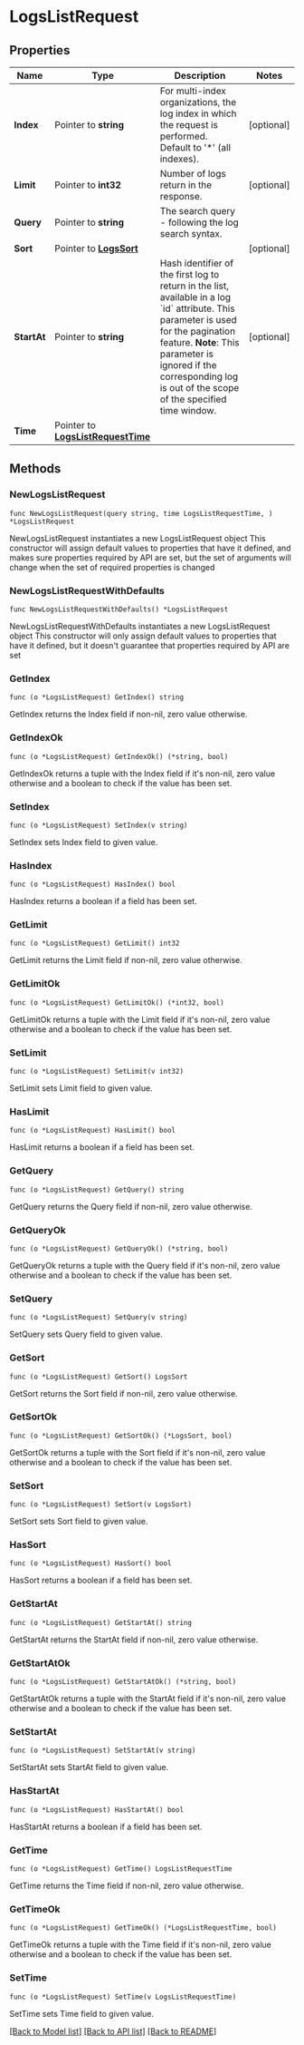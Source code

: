# LogsListRequest

## Properties

Name | Type | Description | Notes
------------ | ------------- | ------------- | -------------
**Index** | Pointer to **string** | For multi-index organizations, the log index in which the request is performed. Default to &#39;*&#39; (all indexes). | [optional] 
**Limit** | Pointer to **int32** | Number of logs return in the response. | [optional] 
**Query** | Pointer to **string** | The search query - following the log search syntax. | 
**Sort** | Pointer to [**LogsSort**](LogsSort.md) |  | [optional] 
**StartAt** | Pointer to **string** | Hash identifier of the first log to return in the list, available in a log &#x60;id&#x60; attribute. This parameter is used for the pagination feature.  **Note**: This parameter is ignored if the corresponding log is out of the scope of the specified time window. | [optional] 
**Time** | Pointer to [**LogsListRequestTime**](LogsListRequest_time.md) |  | 

## Methods

### NewLogsListRequest

`func NewLogsListRequest(query string, time LogsListRequestTime, ) *LogsListRequest`

NewLogsListRequest instantiates a new LogsListRequest object
This constructor will assign default values to properties that have it defined,
and makes sure properties required by API are set, but the set of arguments
will change when the set of required properties is changed

### NewLogsListRequestWithDefaults

`func NewLogsListRequestWithDefaults() *LogsListRequest`

NewLogsListRequestWithDefaults instantiates a new LogsListRequest object
This constructor will only assign default values to properties that have it defined,
but it doesn't guarantee that properties required by API are set

### GetIndex

`func (o *LogsListRequest) GetIndex() string`

GetIndex returns the Index field if non-nil, zero value otherwise.

### GetIndexOk

`func (o *LogsListRequest) GetIndexOk() (*string, bool)`

GetIndexOk returns a tuple with the Index field if it's non-nil, zero value otherwise
and a boolean to check if the value has been set.

### SetIndex

`func (o *LogsListRequest) SetIndex(v string)`

SetIndex sets Index field to given value.

### HasIndex

`func (o *LogsListRequest) HasIndex() bool`

HasIndex returns a boolean if a field has been set.

### GetLimit

`func (o *LogsListRequest) GetLimit() int32`

GetLimit returns the Limit field if non-nil, zero value otherwise.

### GetLimitOk

`func (o *LogsListRequest) GetLimitOk() (*int32, bool)`

GetLimitOk returns a tuple with the Limit field if it's non-nil, zero value otherwise
and a boolean to check if the value has been set.

### SetLimit

`func (o *LogsListRequest) SetLimit(v int32)`

SetLimit sets Limit field to given value.

### HasLimit

`func (o *LogsListRequest) HasLimit() bool`

HasLimit returns a boolean if a field has been set.

### GetQuery

`func (o *LogsListRequest) GetQuery() string`

GetQuery returns the Query field if non-nil, zero value otherwise.

### GetQueryOk

`func (o *LogsListRequest) GetQueryOk() (*string, bool)`

GetQueryOk returns a tuple with the Query field if it's non-nil, zero value otherwise
and a boolean to check if the value has been set.

### SetQuery

`func (o *LogsListRequest) SetQuery(v string)`

SetQuery sets Query field to given value.


### GetSort

`func (o *LogsListRequest) GetSort() LogsSort`

GetSort returns the Sort field if non-nil, zero value otherwise.

### GetSortOk

`func (o *LogsListRequest) GetSortOk() (*LogsSort, bool)`

GetSortOk returns a tuple with the Sort field if it's non-nil, zero value otherwise
and a boolean to check if the value has been set.

### SetSort

`func (o *LogsListRequest) SetSort(v LogsSort)`

SetSort sets Sort field to given value.

### HasSort

`func (o *LogsListRequest) HasSort() bool`

HasSort returns a boolean if a field has been set.

### GetStartAt

`func (o *LogsListRequest) GetStartAt() string`

GetStartAt returns the StartAt field if non-nil, zero value otherwise.

### GetStartAtOk

`func (o *LogsListRequest) GetStartAtOk() (*string, bool)`

GetStartAtOk returns a tuple with the StartAt field if it's non-nil, zero value otherwise
and a boolean to check if the value has been set.

### SetStartAt

`func (o *LogsListRequest) SetStartAt(v string)`

SetStartAt sets StartAt field to given value.

### HasStartAt

`func (o *LogsListRequest) HasStartAt() bool`

HasStartAt returns a boolean if a field has been set.

### GetTime

`func (o *LogsListRequest) GetTime() LogsListRequestTime`

GetTime returns the Time field if non-nil, zero value otherwise.

### GetTimeOk

`func (o *LogsListRequest) GetTimeOk() (*LogsListRequestTime, bool)`

GetTimeOk returns a tuple with the Time field if it's non-nil, zero value otherwise
and a boolean to check if the value has been set.

### SetTime

`func (o *LogsListRequest) SetTime(v LogsListRequestTime)`

SetTime sets Time field to given value.



[[Back to Model list]](../README.md#documentation-for-models) [[Back to API list]](../README.md#documentation-for-api-endpoints) [[Back to README]](../README.md)


